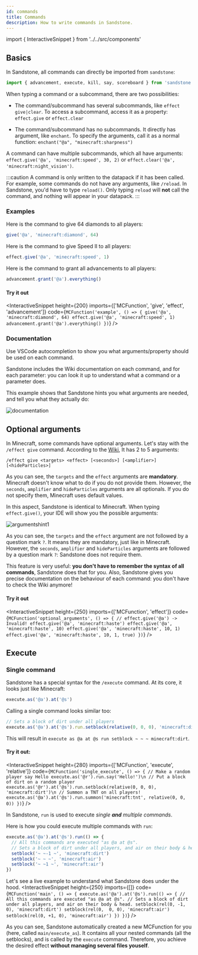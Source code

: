 ```yaml
---
id: commands
title: Commands
description: How to write commands in Sandstone.
---
```

import { InteractiveSnippet } from '../../src/components'

## Basics

In Sandstone, all commands can directly be imported from `sandstone`:

```jsx
import { advancement, execute, kill, say, scoreboard } from 'sandstone'
```

When typing a command or a subcommand, there are two possibilities:

* The command/subcommand has several subcommands, like `effect give|clear`. To access a subcommand, access it as a property: `effect.give` or `effect.clear`

* The command/subcommand has no subcommands. It directly has argument, like `enchant`. To specify the arguments, call it as a normal function: `enchant("@a", "minecraft:sharpness")`

A command can have multiple subcommands, which all have arguments: `effect.give('@a', 'minecraft:speed', 30, 2)` or `effect.clear('@a', 'minecraft:night_vision')`.

:::caution
A command is only written to the datapack if it has been called. For example, some commands do not have any arguments, like `/reload`. In Sandstone, you'd have to type `reload()`. Only typing `reload` will **not** call the command, and nothing will appear in your datapack.
:::

### Examples

Here is the command to give 64 diamonds to all players:
```ts
give('@a', 'minecraft:diamond', 64)
```

Here is the command to give Speed II to all players:
```ts
effect.give('@a', 'minecraft:speed', 1)
```

Here is the command to grant all advancements to all players:
```ts
advancement.grant('@a').everything()
```

#### Try it out

<InteractiveSnippet height={200} imports={['MCFunction', 'give', 'effect', 'advancement']} code={`
MCFunction('example', () => {
  give('@a', 'minecraft:diamond', 64)
  effect.give('@a', 'minecraft:speed', 1)
  advancement.grant('@a').everything()
})
`} />

### Documentation

Use VSCode autocompletion to show you what arguments/property should be used on each command. 

Sandstone includes the Wiki documentation on each command, and for each parameter: you can look it up to understand what a command or a parameter does.

This example shows that Sandstone hints you what arguments are needed, and tell you what they actually do:

![documentation](/img/autocompletion/command.gif)

## Optional arguments

In Minecraft, some commands have optional arguments. Let's stay with the `/effect give` command. According to the [Wiki](https://minecraft.gamepedia.com/Commands/effect#Syntax), It has 2 to 5 arguments:

```/effect give <targets> <effect> [<seconds>] [<amplifier>] [<hideParticles>]```

As you can see, the `targets` and the `effect` arguments are **mandatory**. Minecraft doesn't know what to do if you do not provide them. However, the `seconds`, `amplifier` and `hideParticles` arguments are all optionals. If you do not specify them, Minecraft uses default values.

In this aspect, Sandstone is identical to Minecraft. When typing `effect.give()`, your IDE will show you the possible arguments:

![argumentshint1](/img/hints/give.png)

As you can see, the `targets` and the `effect` argument are not followed by a question mark `?`. It means they are mandatory, just like in Minecraft. However, the `seconds`, `amplifier` and `hideParticles` arguments are followed by a question mark `?`: Sandstone does not require them. 

This feature is very useful: **you don't have to remember the syntax of all commands**, Sandstone does that for you. Also, Sandstone gives you precise documentation on the behaviour of each command: you don't have to check the Wiki anymore!

#### Try it out

<InteractiveSnippet height={250} imports={['MCFunction', 'effect']} code={`
MCFunction('optional_arguments', () => {
  // effect.give('@a') -> Invalid!
  effect.give('@a', 'minecraft:haste')
  effect.give('@a', 'minecraft:haste', 10)
  effect.give('@a', 'minecraft:haste', 10, 1)
  effect.give('@a', 'minecraft:haste', 10, 1, true)
})
`} />

## Execute

### Single command

Sandstone has a special syntax for the `/execute` command. At its core, it looks just like Minecraft:

```ts
execute.as('@a').at('@s')
```

Calling a single command looks similar too:

```ts
// Sets a block of dirt under all players
execute.as('@a').at('@s').run.setblock(relative(0, 0, 0), 'minecraft:dirt')
```

This will result in `execute as @a at @s run setblock ~ ~ ~ minecraft:dirt`. 

#### Try it out:
<InteractiveSnippet height={280} imports={['MCFunction', 'execute', 'relative']} code={`
MCFunction('single_execute', () => {
  // Make a random player say Hello
  execute.as('@r').run.say('Hello!')\n
  // Put a block of dirt on a random player
  execute.as('@r').at('@s').run.setblock(relative(0, 0, 0), 'minecraft:dirt')\n
  // Summon a TNT on all players!
  execute.as('@a').at('@s').run.summon('minecraft:tnt', relative(0, 0, 0))
})
`} />

In Sandstone, `run` is used to execute *single **and** multiple commands*.

Here is how you could execute multiple commands with `run`:

```ts
execute.as('@a').at('@s').run(() => {
  // All this commands are executed "as @a at @s".
  // Sets a block of dirt under all players, and air on their body & head.
  setblock('~ ~-1 ~', 'minecraft:dirt')
  setblock('~ ~ ~', 'minecraft:air')
  setblock('~ ~1 ~', 'minecraft:air')
})
```

Let's see a live example to understand what Sandstone does under the hood.
<InteractiveSnippet height={250} imports={[]} code={`
MCFunction('main', () => {
  execute.as('@a').at('@s').run(() => {
    // All this commands are executed "as @a at @s".
    // Sets a block of dirt under all players, and air on their body & head.
    setblock(rel(0, -1, 0), 'minecraft:dirt')
    setblock(rel(0,  0, 0), 'minecraft:air')
    setblock(rel(0, +1, 0), 'minecraft:air')
  })
})
`} />

As you can see, Sandstone automatically created a new MCFunction for you (here, called `main/execute_as`). It contains all your nested commands (all the setblocks), and is called by the `execute` command. Therefore, you achieve the desired effect **without managing several files youself**.
